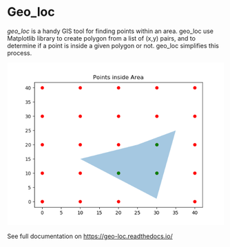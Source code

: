 # Geo_loc

*geo_loc* is a handy GIS tool for finding points within an area. geo_loc use Matplotlib library to create polygon from a list of (x,y) pairs, and to determine if a point is inside a given polygon or not. geo_loc simplifies this process.

<img src="/docs/source/images/Figure_4_pointinside.png" />

See full documentation on https://geo-loc.readthedocs.io/
